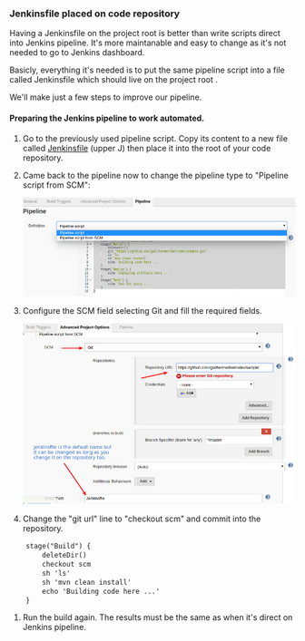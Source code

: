### Jenkinsfile placed on code repository

Having a Jenkinsfile on the project root is better than write scripts direct into Jenkins pipeline.
It's more maintanable and easy to change as it's not needed to go to Jenkins dashboard.

Basicly, everything it's needed is to put the same pipeline script into a file called Jenkinsfile which should live on the project root .

We'll make just a few steps to improve our pipeline.

#### Preparing the Jenkins pipeline to work automated.

1. Go to the previously used pipeline script. Copy its content to a new file called [Jenkinsfile](https://github.com/guilhermeribeirodev/sample/blob/master/Jenkinsfile) (upper J) then place it into the root of your code repository.

1. Came back to the pipeline now to change the pipeline type to "Pipeline script from SCM":

	![pipeline-change.](images/pipeline-change.png)

1. Configure the SCM field selecting Git and fill the required fields.

	![scm-configure](images/scm-configure.png)

1. Change the "git url" line to "checkout scm" and commit into the repository.

```
	stage("Build") {
        deleteDir()
        checkout scm
        sh 'ls'
        sh 'mvn clean install'
        echo 'Building code here ...'
    }
```

1. Run the build again. The results must be the same as when it's direct on Jenkins pipeline.